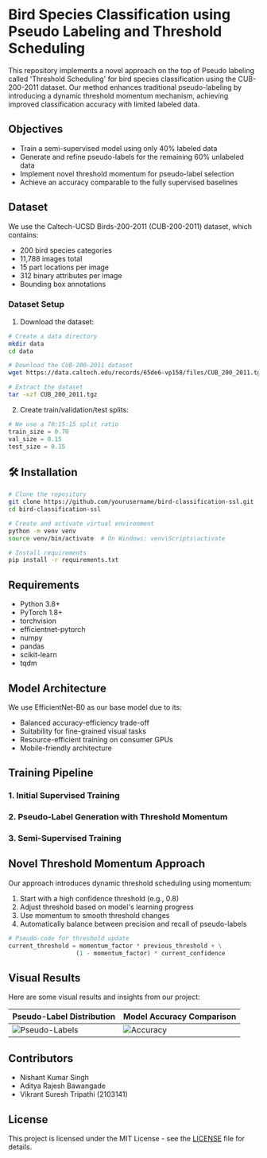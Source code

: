 # Bird Species Classification using Pseudo Labeling and Threshold Scheduling

This repository implements a novel approach on the top of Pseudo labeling called 'Threshold Scheduling' for bird species classification using the CUB-200-2011 dataset. Our method enhances traditional pseudo-labeling by introducing a dynamic threshold momentum mechanism, achieving improved classification accuracy with limited labeled data.

## Objectives

- Train a semi-supervised model using only 40% labeled data
- Generate and refine pseudo-labels for the remaining 60% unlabeled data
- Implement novel threshold momentum for pseudo-label selection
- Achieve an accuracy comparable to the fully supervised baselines

## Dataset

We use the Caltech-UCSD Birds-200-2011 (CUB-200-2011) dataset, which contains:
- 200 bird species categories
- 11,788 images total
- 15 part locations per image
- 312 binary attributes per image
- Bounding box annotations

### Dataset Setup

1. Download the dataset:
```bash
# Create a data directory
mkdir data
cd data

# Download the CUB-200-2011 dataset
wget https://data.caltech.edu/records/65de6-vp158/files/CUB_200_2011.tgz

# Extract the dataset
tar -xzf CUB_200_2011.tgz
```

2. Create train/validation/test splits:
```python
# We use a 70:15:15 split ratio
train_size = 0.70
val_size = 0.15
test_size = 0.15
```

## 🛠️ Installation

```bash
# Clone the repository
git clone https://github.com/yourusername/bird-classification-ssl.git
cd bird-classification-ssl

# Create and activate virtual environment
python -m venv venv
source venv/bin/activate  # On Windows: venv\Scripts\activate

# Install requirements
pip install -r requirements.txt
```

## Requirements

- Python 3.8+
- PyTorch 1.8+
- torchvision
- efficientnet-pytorch
- numpy
- pandas
- scikit-learn
- tqdm

## Model Architecture

We use EfficientNet-B0 as our base model due to its:
- Balanced accuracy-efficiency trade-off
- Suitability for fine-grained visual tasks
- Resource-efficient training on consumer GPUs
- Mobile-friendly architecture

## Training Pipeline

### 1. Initial Supervised Training
### 2. Pseudo-Label Generation with Threshold Momentum
### 3. Semi-Supervised Training

## Novel Threshold Momentum Approach

Our approach introduces dynamic threshold scheduling using momentum:

1. Start with a high confidence threshold (e.g., 0.8)
2. Adjust threshold based on model's learning progress
3. Use momentum to smooth threshold changes
4. Automatically balance between precision and recall of pseudo-labels

```python
# Pseudo-code for threshold update
current_threshold = momentum_factor * previous_threshold + \
                   (1 - momentum_factor) * current_confidence
```


## Visual Results

Here are some visual results and insights from our project:

| **Pseudo-Label Distribution** | **Model Accuracy Comparison** |
|-------------------------------|-------------------------------|
| ![Pseudo-Labels](path/to/image1.png) | ![Accuracy](path/to/image2.png) |


## Contributors

- Nishant Kumar Singh 
- Aditya Rajesh Bawangade 
- Vikrant Suresh Tripathi (2103141)



## License

This project is licensed under the MIT License - see the [LICENSE](LICENSE) file for details.
